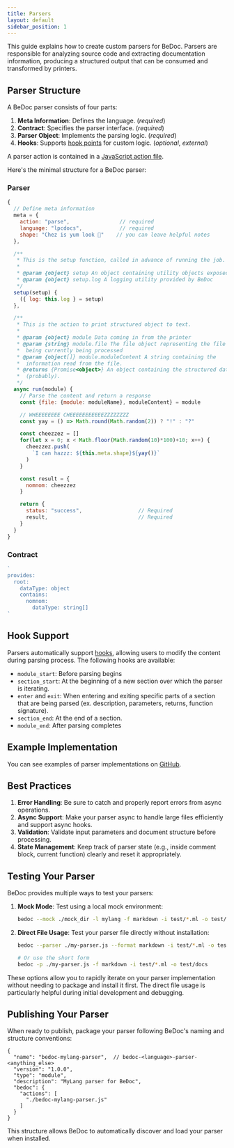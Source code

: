 ```yaml
---
title: Parsers
layout: default
sidebar_position: 1
---
```


This guide explains how to create custom parsers for BeDoc. Parsers are
responsible for analyzing source code and extracting documentation information,
producing a structured output that can be consumed and transformed by printers.

## Parser Structure

A BeDoc parser consists of four parts:

1. **Meta Information**: Defines the language. (_required_)
2. **Contract**: Specifies the parser interface. (_required_)
3. **Parser Object**: Implements the parsing logic. (_required_)
4. **Hooks**: Supports [hook points](/actions/hooks) for custom logic. (_optional_, _external_)

A parser action is contained in a [JavaScript action file](/actions#action-file).

Here's the minimal structure for a BeDoc parser:

### Parser

```javascript
{
  // Define meta information
  meta = {
    action: "parse",                // required
    language: "lpcdocs",            // required
    shape: "Chez is yum look 🧀"    // you can leave helpful notes
  },

  /**
   * This is the setup function, called in advance of running the job.
   *
   * @param {object} setup An object containing utility objects exposed by BeDoc
   * @param {object} setup.log A logging utility provided by BeDoc
   */
  setup(setup) {
    ({ log: this.log } = setup)
  },

  /**
   * This is the action to print structured object to text.
   *
   * @param {object} module Data coming in from the printer
   * @param {string} module.file The file object representing the file
   *  being currently being processed
   * @param {object[]} module.moduleContent A string containing the
   *  information read from the file.
   * @returns {Promise<object>} An object containing the structured data
   *  (probably).
   */
  async run(module) {
    // Parse the content and return a response
    const {file: {module: moduleName}, moduleContent} = module

    // WHEEEEEEEE CHEEEEEEEEEEEZZZZZZZZ
    const yay = () => Math.round(Math.random(2)) ? "!" : "?"

    const cheezzez = []
    for(let x = 0; x < Math.floor(Math.random(10)*100)+10; x++) {
      cheezzez.push(
        `I can hazzz: ${this.meta.shape}${yay()}`
      )
    }

    const result = {
      nomnom: cheezzez
    }

    return {
      status: "success",                  // Required
      result,                             // Required
    }
  }
}
```

### Contract

```javascript
`
provides:
  root:
    dataType: object
    contains:
      nomnom:
        dataType: string[]
`
```

## Hook Support

Parsers automatically support [hooks](hooks), allowing users to modify the
content during parsing process. The following hooks are available:

- `module_start`: Before parsing begins
- `section_start`: At the beginning of a new section over which the parser is
  iterating.
- `enter` and `exit`: When entering and exiting specific parts of a section
  that are being parsed (ex. description, parameters, returns, function
  signature).
- `section_end`: At the end of a section.
- `module_end`: After parsing completes

## Example Implementation

You can see examples of parser implementations on [GitHub](https://github.com/gesslar/BeDoc/tree/main/examples/node_modules_test).

## Best Practices

1. **Error Handling**: Be sure to catch and properly report errors from async
   operations.
2. **Async Support**: Make your parser async to handle large files efficiently
   and support async hooks.
3. **Validation**: Validate input parameters and document structure before
   processing.
4. **State Management**: Keep track of parser state (e.g., inside comment
   block, current function) clearly and reset it appropriately.

## Testing Your Parser

BeDoc provides multiple ways to test your parsers:

1. **Mock Mode**: Test using a local mock environment:
   ```bash
   bedoc --mock ./mock_dir -l mylang -f markdown -i test/*.ml -o test/docs
   ```

2. **Direct File Usage**: Test your parser file directly without installation:
   ```bash
   bedoc --parser ./my-parser.js --format markdown -i test/*.ml -o test/docs

   # Or use the short form
   bedoc -p ./my-parser.js -f markdown -i test/*.ml -o test/docs
   ```

These options allow you to rapidly iterate on your parser implementation
without needing to package and install it first. The direct file usage is
particularly helpful during initial development and debugging.

## Publishing Your Parser

When ready to publish, package your parser following BeDoc's naming and
structure conventions:

```jsonc
{
  "name": "bedoc-mylang-parser",  // bedoc-<language>-parser-<anything_else>
  "version": "1.0.0",
  "type": "module",
  "description": "MyLang parser for BeDoc",
  "bedoc": {
    "actions": [
      "./bedoc-mylang-parser.js"
    ]
  }
}
```

This structure allows BeDoc to automatically discover and load your parser when
installed.
